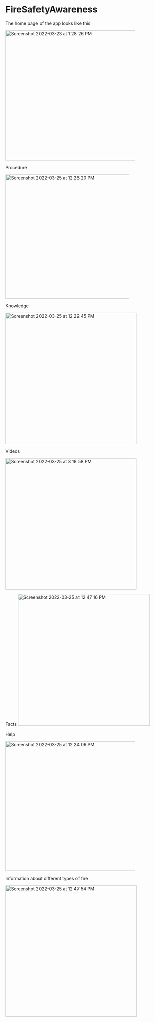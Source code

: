 # FireSafetyAwareness
The home page of the app looks like this

<img width="410" alt="Screenshot 2022-03-23 at 1 28 26 PM" src="https://user-images.githubusercontent.com/74675085/159651021-febc3c98-5c72-4286-8ef8-d76e036120e3.png">

Procedure

<img width="391" alt="Screenshot 2022-03-25 at 12 26 20 PM" src="https://user-images.githubusercontent.com/74675085/160097004-329b1b9b-86e2-44c6-8ec2-f14405e1242d.png">

Knowledge

<img width="414" alt="Screenshot 2022-03-25 at 12 22 45 PM" src="https://user-images.githubusercontent.com/74675085/160097045-7c652e01-e202-405c-b9ce-6b5dcff33f09.png">

Videos

<img width="414" alt="Screenshot 2022-03-25 at 3 18 58 PM" src="https://user-images.githubusercontent.com/74675085/160097151-3208267c-69a5-43f9-9c9c-dcf01431cfc6.png">

Facts
<img width="417" alt="Screenshot 2022-03-25 at 12 47 16 PM" src="https://user-images.githubusercontent.com/74675085/160097400-bd6871ea-389f-46d7-bc3c-7fc1db6f0815.png">

Help

<img width="410" alt="Screenshot 2022-03-25 at 12 24 06 PM" src="https://user-images.githubusercontent.com/74675085/160097173-4d422d2f-3de0-407c-9bb1-e443dccc9a3e.png">

Information about different types of fire

<img width="415" alt="Screenshot 2022-03-25 at 12 47 54 PM" src="https://user-images.githubusercontent.com/74675085/160097199-a1c3bb7f-b329-46be-8ebb-a7facd32982e.png">
